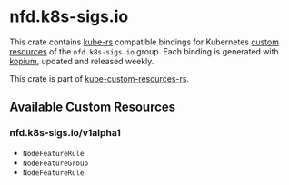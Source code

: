 <!--
SPDX-FileCopyrightText: The kube-custom-resources-rs Authors
SPDX-License-Identifier: 0BSD
 -->

# nfd.k8s-sigs.io

This crate contains [kube-rs](https://kube.rs/) compatible bindings for Kubernetes [custom resources](https://kubernetes.io/docs/tasks/extend-kubernetes/custom-resources/custom-resource-definitions/) of the `nfd.k8s-sigs.io` group. Each binding is generated with [kopium](https://github.com/kube-rs/kopium), updated and released weekly.

This crate is part of [kube-custom-resources-rs](https://github.com/metio/kube-custom-resources-rs).

## Available Custom Resources

### nfd.k8s-sigs.io/v1alpha1
- `NodeFeatureRule`
- `NodeFeatureGroup`
- `NodeFeatureRule`
